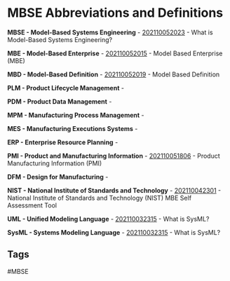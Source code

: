 # MBSE Abbreviations and Definitions 

**MBSE - Model-Based Systems Engineering** - [202110052023](../202110052023) - What is Model-Based Systems Engineering?

**MBE - Model-Based Enterprise** - [202110052015](../202110052015) - Model Based Enterprise (MBE)

**MBD - Model-Based Definition** - [202110052019](../202110052019) - Model Based Definition

**PLM - Product Lifecycle Management** - 

**PDM - Product Data Management** -

**MPM - Manufacturing Process Management** - 

**MES - Manufacturing Executions Systems** - 

**ERP - Enterprise Resource Planning** - 

**PMI - Product and Manufacturing Information** - [202110051806](../202110051806) - Product Manufacturing Information (PMI)

**DFM - Design for Manufacturing** - 

**NIST - National Institute of Standards and Technology** - [202110042301](../202110042301) - National Institute of Standards and Technology (NIST) MBE Self Assessment Tool

**UML - Unified Modeling Language** - [202110032315](../202110032315) - What is SysML?

**SysML - Systems Modeling Language** - [202110032315](../202110032315) - What is SysML?


## Tags
#MBSE
